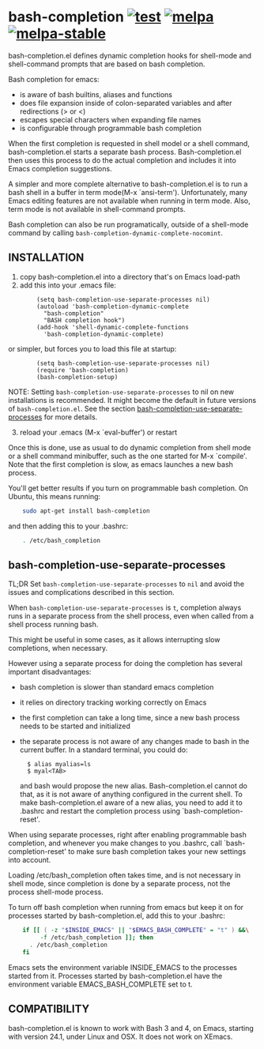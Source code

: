 # bash-completion [![test](https://github.com/szermatt/emacs-bash-completion/workflows/test/badge.svg)](https://github.com/szermatt/emacs-bash-completion/actions) [![melpa](https://melpa.org/packages/bash-completion-badge.svg)](https://melpa.org/#/bash-completion) [![melpa-stable](https://stable.melpa.org/packages/bash-completion-badge.svg)](https://stable.melpa.org/#/bash-completion)


bash-completion.el defines dynamic completion hooks for shell-mode and
shell-command prompts that are based on bash completion.

Bash completion for emacs:

- is aware of bash builtins, aliases and functions
- does file expansion inside of colon-separated variables
  and after redirections (> or <)
- escapes special characters when expanding file names
- is configurable through programmable bash completion

When the first completion is requested in shell model or a shell
command, bash-completion.el starts a separate bash
process.  Bash-completion.el then uses this process to do the actual
completion and includes it into Emacs completion suggestions.

A simpler and more complete alternative to bash-completion.el is to
run a bash shell in a buffer in term mode(M-x `ansi-term').
Unfortunately, many Emacs editing features are not available when
running in term mode.  Also, term mode is not available in
shell-command prompts.

Bash completion can also be run programatically, outside of a
shell-mode command by calling
`bash-completion-dynamic-complete-nocomint`.

## INSTALLATION

1. copy bash-completion.el into a directory that's on Emacs load-path
2. add this into your .emacs file:

```elisp
        (setq bash-completion-use-separate-processes nil)
        (autoload 'bash-completion-dynamic-complete
          "bash-completion"
          "BASH completion hook")
        (add-hook 'shell-dynamic-complete-functions
          'bash-completion-dynamic-complete)
```

  or simpler, but forces you to load this file at startup:

```elisp
        (setq bash-completion-use-separate-processes nil)
        (require 'bash-completion)
        (bash-completion-setup)
```

  NOTE: Setting `bash-completion-use-separate-processes` to nil on new
  installations is recommended. It might become the default in future
  versions of `bash-completion.el`. See the section
  [bash-completion-use-separate-processes](#bash-completion-use-separate-processes)
  for more details.

3. reload your .emacs (M-x `eval-buffer') or restart

Once this is done, use <TAB> as usual to do dynamic completion from
shell mode or a shell command minibuffer, such as the one started
for M-x `compile'. Note that the first completion is slow, as emacs
launches a new bash process.

You'll get better results if you turn on programmable bash completion.
On Ubuntu, this means running:

```sh
    sudo apt-get install bash-completion
```

and then adding this to your .bashrc:

```sh
    . /etc/bash_completion
```

## bash-completion-use-separate-processes

TL;DR Set `bash-completion-use-separate-processes` to `nil` and avoid
the issues and complications described in this section.

When `bash-completion-use-separate-processes` is `t`, completion
always runs in a separate process from the shell process, even when 
called from a shell process running bash.

This might be useful in some cases, as it allows interrupting slow
completions, when necessary.

However using a separate process for doing the completion has several
important disadvantages:

- bash completion is slower than standard emacs completion
- it relies on directory tracking working correctly on Emacs
- the first completion can take a long time, since a new bash process
  needs to be started and initialized
- the separate process is not aware of any changes made to bash
  in the current buffer.
  In a standard terminal, you could do:

        $ alias myalias=ls
        $ myal<TAB>

  and bash would propose the new alias.
  Bash-completion.el cannot do that, as it is not aware of anything
  configured in the current shell. To make bash-completion.el aware
  of a new alias, you need to add it to .bashrc and restart the
  completion process using `bash-completion-reset'.

When using separate processes, right after enabling programmable bash
completion, and whenever you make changes to you .bashrc, call
`bash-completion-reset' to make sure bash completion takes your new
settings into account.

Loading /etc/bash_completion often takes time, and is not necessary
in shell mode, since completion is done by a separate process, not
the process shell-mode process.

To turn off bash completion when running from emacs but keep it on
for processes started by bash-completion.el, add this to your .bashrc:

```bash
    if [[ ( -z "$INSIDE_EMACS" || "$EMACS_BASH_COMPLETE" = "t" ) &&\
         -f /etc/bash_completion ]]; then
      . /etc/bash_completion
    fi
```

Emacs sets the environment variable INSIDE_EMACS to the processes
started from it. Processes started by bash-completion.el have
the environment variable EMACS_BASH_COMPLETE set to t.

## COMPATIBILITY

bash-completion.el is known to work with Bash 3 and 4, on Emacs,
starting with version 24.1, under Linux and OSX. It does not work on
XEmacs.
